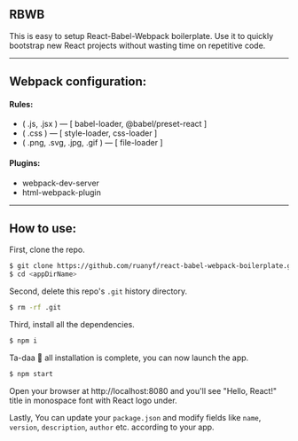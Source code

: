 ## RBWB

This is easy to setup React-Babel-Webpack boilerplate. Use it to quickly bootstrap new React projects without wasting time on repetitive code.

---

## Webpack configuration:

#### Rules:
* ( .js, .jsx ) —  [ babel-loader, @babel/preset-react ]
* ( .css ) — [ style-loader, css-loader ]
* ( .png, .svg, .jpg, .gif ) — [ file-loader ]

#### Plugins:
* webpack-dev-server
* html-webpack-plugin

---

## How to use:

First, clone the repo.

```bash
$ git clone https://github.com/ruanyf/react-babel-webpack-boilerplate.git <appDirName>
$ cd <appDirName>
```

Second, delete this repo's `.git` history directory.

```bash
$ rm -rf .git
```

Third, install all the dependencies.

```bash
$ npm i
```

Ta-daa 🎉 all installation is complete, you can now launch the app.

```bash
$ npm start
```

Open your browser at http://localhost:8080 and you'll see "Hello, React!" title in monospace font with React logo under.

Lastly, You can update your `package.json` and modify fields like `name`, `version`, `description`, `author` etc. according to your app.
